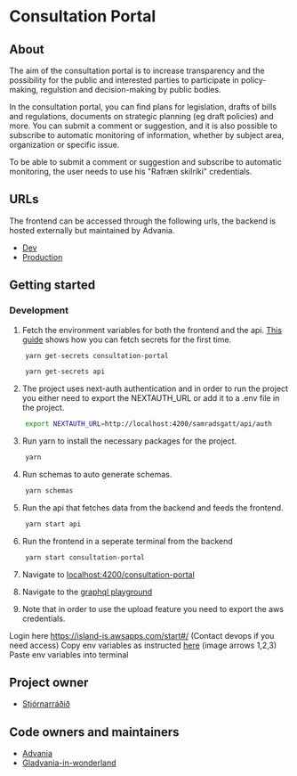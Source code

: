 # Consultation Portal

## About

The aim of the consultation portal is to increase transparency and the possibility for the public and interested parties to participate in policy-making, regulstion and decision-making by public bodies.

In the consultation portal, you can find plans for legislation, drafts of bills and regulations, documents on strategic planning (eg draft policies) and more. You can submit a comment or suggestion, and it is also possible to subscribe to automatic monitoring of information, whether by subject area, organization or specific issue.

To be able to submit a comment or suggestion and subscribe to automatic monitoring, the user needs to use his "Rafræn skilríki" credentials.

## URLs

The frontend can be accessed through the following urls, the backend is hosted externally but maintained by Advania.

- [Dev](https://beta.dev01.devland.is/samradsgatt)
- [Production](https://island.is/samradsgatt)

## Getting started

### Development

1. Fetch the environment variables for both the frontend and the api. [This guide](https://docs.devland.is/repository/aws-secrets#usage-to-fetch-secrets) shows how you can fetch secrets for the first time.

```bash
    yarn get-secrets consultation-portal
```

```bash
    yarn get-secrets api
```

2. The project uses next-auth authentication and in order to run the project you either need to export the NEXTAUTH_URL or add it to a .env file in the project.

```bash
    export NEXTAUTH_URL=http://localhost:4200/samradsgatt/api/auth
```

3. Run yarn to install the necessary packages for the project.

```bash
    yarn
```

4. Run schemas to auto generate schemas.

```bash
    yarn schemas
```

5. Run the api that fetches data from the backend and feeds the frontend.

```bash
    yarn start api
```

6. Run the frontend in a seperate terminal from the backend

```bash
    yarn start consultation-portal
```

7. Navigate to [localhost:4200/consultation-portal](http://localhost:4200/consultation-portal)

8. Navigate to the [graphql playground](http://localhost:4200/api/graphql)

9. Note that in order to use the upload feature you need to export the aws credentials.

Login here https://island-is.awsapps.com/start#/ (Contact devops if you need access)
Copy env variables as instructed [here](https://docs.devland.is/technical-overview/devops/dockerizing#troubleshooting) (image arrows 1,2,3)
Paste env variables into terminal

## Project owner

- [Stjórnarráðið](https://www.stjornarradid.is)

## Code owners and maintainers

- [Advania](https://www.advania.is)
- [Gladvania-in-wonderland](https://github.com/orgs/island-is/teams/gladvania-in-wonderland)
